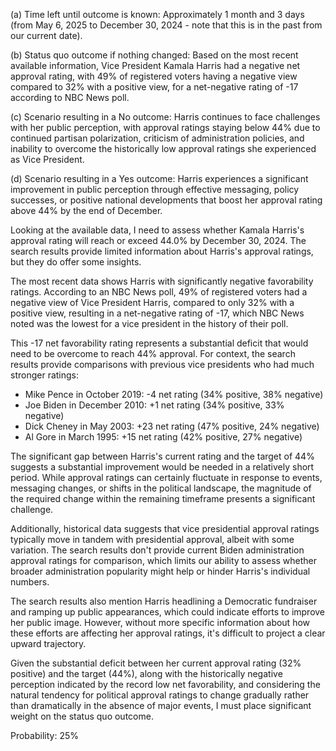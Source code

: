 (a) Time left until outcome is known: Approximately 1 month and 3 days (from May 6, 2025 to December 30, 2024 - note that this is in the past from our current date).

(b) Status quo outcome if nothing changed: Based on the most recent available information, Vice President Kamala Harris had a negative net approval rating, with 49% of registered voters having a negative view compared to 32% with a positive view, for a net-negative rating of -17 according to NBC News poll.

(c) Scenario resulting in a No outcome: Harris continues to face challenges with her public perception, with approval ratings staying below 44% due to continued partisan polarization, criticism of administration policies, and inability to overcome the historically low approval ratings she experienced as Vice President.

(d) Scenario resulting in a Yes outcome: Harris experiences a significant improvement in public perception through effective messaging, policy successes, or positive national developments that boost her approval rating above 44% by the end of December.

Looking at the available data, I need to assess whether Kamala Harris's approval rating will reach or exceed 44.0% by December 30, 2024. The search results provide limited information about Harris's approval ratings, but they do offer some insights.

The most recent data shows Harris with significantly negative favorability ratings. According to an NBC News poll, 49% of registered voters had a negative view of Vice President Harris, compared to only 32% with a positive view, resulting in a net-negative rating of -17, which NBC News noted was the lowest for a vice president in the history of their poll.

This -17 net favorability rating represents a substantial deficit that would need to be overcome to reach 44% approval. For context, the search results provide comparisons with previous vice presidents who had much stronger ratings:
- Mike Pence in October 2019: -4 net rating (34% positive, 38% negative)
- Joe Biden in December 2010: +1 net rating (34% positive, 33% negative)
- Dick Cheney in May 2003: +23 net rating (47% positive, 24% negative)
- Al Gore in March 1995: +15 net rating (42% positive, 27% negative)

The significant gap between Harris's current rating and the target of 44% suggests a substantial improvement would be needed in a relatively short period. While approval ratings can certainly fluctuate in response to events, messaging changes, or shifts in the political landscape, the magnitude of the required change within the remaining timeframe presents a significant challenge.

Additionally, historical data suggests that vice presidential approval ratings typically move in tandem with presidential approval, albeit with some variation. The search results don't provide current Biden administration approval ratings for comparison, which limits our ability to assess whether broader administration popularity might help or hinder Harris's individual numbers.

The search results also mention Harris headlining a Democratic fundraiser and ramping up public appearances, which could indicate efforts to improve her public image. However, without more specific information about how these efforts are affecting her approval ratings, it's difficult to project a clear upward trajectory.

Given the substantial deficit between her current approval rating (32% positive) and the target (44%), along with the historically negative perception indicated by the record low net favorability, and considering the natural tendency for political approval ratings to change gradually rather than dramatically in the absence of major events, I must place significant weight on the status quo outcome.

Probability: 25%